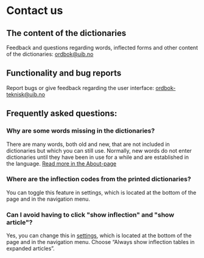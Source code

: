 # Contact us
## The content of the dictionaries
Feedback and questions regarding words, inflected forms and other content of the dictionaries: [ordbok@uib.no](mailto:ordbok@uib.no)

## Functionality and bug reports
Report bugs or give feedback regarding the user interface: [ordbok-teknisk@uib.no](mailto:ordbok-teknisk@uib.no)

## Frequently asked questions:

### Why are some words missing in the dictionaries?
There are many words, both old and new, that are not included in dictionaries but which you can still use. Normally, new words do not enter dictionaries until they have been in use for a while and are established in the language. [Read more in the About-page](about/missing-word)

### Where are the inflection codes from the printed dictionaries?
You can toggle this feature in settings, which is located at the bottom of the page and in the navigation menu.

### Can I avoid having to click "show inflection" and "show article"?
Yes, you can change this in [settings](settings), which is located at the bottom of the page and in the navigation menu. Choose “Always show inflection tables in expanded articles”.
